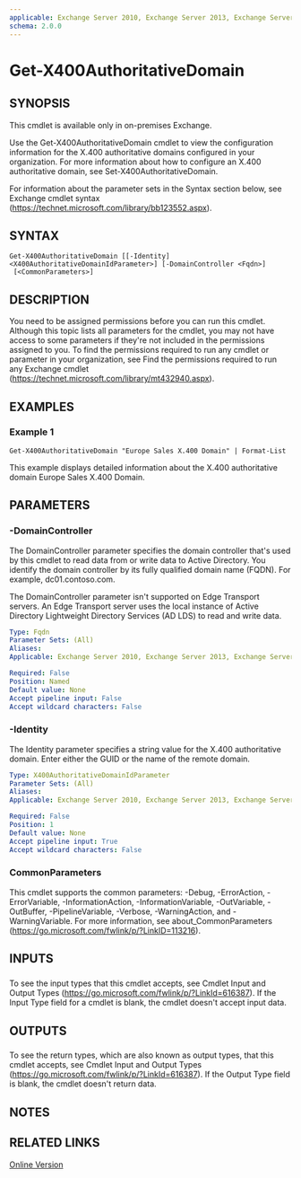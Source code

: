 ```yaml
---
applicable: Exchange Server 2010, Exchange Server 2013, Exchange Server 2016
schema: 2.0.0
---
```


# Get-X400AuthoritativeDomain

## SYNOPSIS
This cmdlet is available only in on-premises Exchange.

Use the Get-X400AuthoritativeDomain cmdlet to view the configuration information for the X.400 authoritative domains configured in your organization. For more information about how to configure an X.400 authoritative domain, see Set-X400AuthoritativeDomain.

For information about the parameter sets in the Syntax section below, see Exchange cmdlet syntax (https://technet.microsoft.com/library/bb123552.aspx).

## SYNTAX

```
Get-X400AuthoritativeDomain [[-Identity] <X400AuthoritativeDomainIdParameter>] [-DomainController <Fqdn>]
 [<CommonParameters>]
```

## DESCRIPTION
You need to be assigned permissions before you can run this cmdlet. Although this topic lists all parameters for the cmdlet, you may not have access to some parameters if they're not included in the permissions assigned to you. To find the permissions required to run any cmdlet or parameter in your organization, see Find the permissions required to run any Exchange cmdlet (https://technet.microsoft.com/library/mt432940.aspx).

## EXAMPLES

### Example 1
```
Get-X400AuthoritativeDomain "Europe Sales X.400 Domain" | Format-List
```

This example displays detailed information about the X.400 authoritative domain Europe Sales X.400 Domain.

## PARAMETERS

### -DomainController
The DomainController parameter specifies the domain controller that's used by this cmdlet to read data from or write data to Active Directory. You identify the domain controller by its fully qualified domain name (FQDN). For example, dc01.contoso.com.

The DomainController parameter isn't supported on Edge Transport servers. An Edge Transport server uses the local instance of Active Directory Lightweight Directory Services (AD LDS) to read and write data.

```yaml
Type: Fqdn
Parameter Sets: (All)
Aliases:
Applicable: Exchange Server 2010, Exchange Server 2013, Exchange Server 2016

Required: False
Position: Named
Default value: None
Accept pipeline input: False
Accept wildcard characters: False
```

### -Identity
The Identity parameter specifies a string value for the X.400 authoritative domain. Enter either the GUID or the name of the remote domain.

```yaml
Type: X400AuthoritativeDomainIdParameter
Parameter Sets: (All)
Aliases:
Applicable: Exchange Server 2010, Exchange Server 2013, Exchange Server 2016

Required: False
Position: 1
Default value: None
Accept pipeline input: True
Accept wildcard characters: False
```

### CommonParameters
This cmdlet supports the common parameters: -Debug, -ErrorAction, -ErrorVariable, -InformationAction, -InformationVariable, -OutVariable, -OutBuffer, -PipelineVariable, -Verbose, -WarningAction, and -WarningVariable. For more information, see about_CommonParameters (https://go.microsoft.com/fwlink/p/?LinkID=113216).

## INPUTS

###  
To see the input types that this cmdlet accepts, see Cmdlet Input and Output Types (https://go.microsoft.com/fwlink/p/?LinkId=616387). If the Input Type field for a cmdlet is blank, the cmdlet doesn't accept input data.

## OUTPUTS

###  
To see the return types, which are also known as output types, that this cmdlet accepts, see Cmdlet Input and Output Types (https://go.microsoft.com/fwlink/p/?LinkId=616387). If the Output Type field is blank, the cmdlet doesn't return data.

## NOTES

## RELATED LINKS

[Online Version](https://technet.microsoft.com/library/a14fa481-2d32-4031-bc9b-098bd4108118.aspx)
